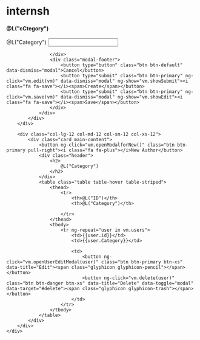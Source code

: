 # internsh
 <div ng-app="app" ng-controller="app.views.newauthors.author as vm">
        <div id="AuthorList" name="userEditform" class="modal fade" role="dialog">
            <div class="modal-dialog">
                <div class="modal-content">
                    <div class="modal-header">
                        <h4 class="modal-title">@L("cCtegory")</h4>
                    </div>
                    <div class="modal-body">
                        <div class="form-group">
                            <label>@L("Category")</label>
                            <input auto-focus class="form-control" type="text" name="AuthorName" ng-model="vm.author.userName" />
                        </div>
                        
                    </div>
                    <div class="modal-footer">
                        <button type="button" class="btn btn-default" data-dismiss="modal">Cancel</button>
                        <button type="submit" class="btn btn-primary" ng-click="vm.edit(vm)" data-dismiss="modal" ng-show="vm.showSubmit"><i class="fa fa-save"></i><span>Create</span></button>
                        <button type="submit" class="btn btn-primary" ng-click="vm.save(vm)" data-dismiss="modal" ng-show="vm.showEdit"><i class="fa fa-save"></i><span>Save</span></button>
                    </div>
                </div>
            </div>
        </div>

        <div class="col-lg-12 col-md-12 col-sm-12 col-xs-12">
            <div class="card main-content">
                <button ng-click="vm.openModalforNew()" class="btn btn-primary pull-right"><i class="fa fa-plus"></i>New Author</button>
                <div class="header">
                    <h2>
                        @L("Category")
                    </h2>
                </div>
                <table class="table table-hover table-striped">
                    <thead>
                        <tr>
                            <th>@L("ID")</th>
                            <th>@L("Category")</th>
                            
                        </tr>
                    </thead>
                    <tbody>
                        <tr ng-repeat="user in vm.users">
                            <td>{{user.id}}</td>
                            <td>{{user.Category}}</td>
                            
                            <td>
                                <button ng-click="vm.openUserEditModal(user)" class="btn btn-primary btn-xs" data-title="Edit"><span class="glyphicon glyphicon-pencil"></span></button>
                                <button ng-click="vm.delete(user)" class="btn btn-danger btn-xs" data-title="Delete" data-toggle="modal" data-target="#delete"><span class="glyphicon glyphicon-trash"></span></button>
                            </td>
                        </tr>
                    </tbody>
                </table>
            </div>
        </div>
    </div>
